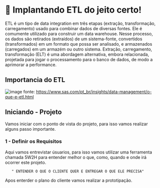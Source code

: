 # 🎯 Implantando ETL do jeito certo!

ETL é um tipo de data integration em três etapas (extração, transformação, carregamento) usado para combinar dados de diversas fontes. Ele é comumente utilizado para construir um data warehouse. Nesse processo, os dados são retirados (extraídos) de um sistema-fonte, convertidos (transformados) em um formato que possa ser analisado, e armazenados (carregados) em um armazém ou outro sistema. Extração, carregamento, transformação (ELT) é uma abordagem alternativa, embora relacionada, projetada para jogar o processamento para o banco de dados, de modo a aprimorar a performance.

## Importancia do ETL

![image](https://user-images.githubusercontent.com/112008347/194424738-791e1cf5-85e5-4147-a89c-0c3bfd59c2eb.png)
fonte: https://www.sas.com/pt_br/insights/data-management/o-que-e-etl.html

## Iniciando - Projeto 

Vamos iniciar com o ponto de vista do projeto, para isso vamos realizar alguns passo importante.

### 1 - Definir os Requisitos

Aqui vamos entrevistar úsuarios, para isso vamos utilizar uma ferramenta chamada 5W2H para entender melhor o que, como, quando e onde irá ocorrer este projeto. 

       " ENTENDER O QUE O CLIENTE QUER E ENTREGAR O QUE ELE PRECISA"

Apos enterder o plano do cliente vamos realizar a prototipação.
